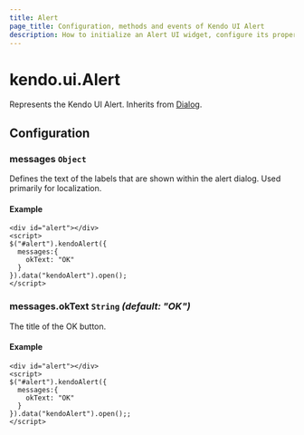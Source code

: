 ```yaml
---
title: Alert
page_title: Configuration, methods and events of Kendo UI Alert
description: How to initialize an Alert UI widget, configure its properties and open it.
---
```


# kendo.ui.Alert

Represents the Kendo UI Alert. Inherits from [Dialog](/api/javascript/ui/dialog).

## Configuration

### messages `Object`

Defines the text of the labels that are shown within the alert dialog. Used primarily for localization.

#### Example
    
    <div id="alert"></div>
    <script>
    $("#alert").kendoAlert({
      messages:{
        okText: "OK"
      }
    }).data("kendoAlert").open();
    </script>

### messages.okText `String` *(default: "OK")*

The title of the OK button.

#### Example

    <div id="alert"></div>
    <script>
    $("#alert").kendoAlert({
      messages:{
        okText: "OK"
      }
    }).data("kendoAlert").open();;
    </script>